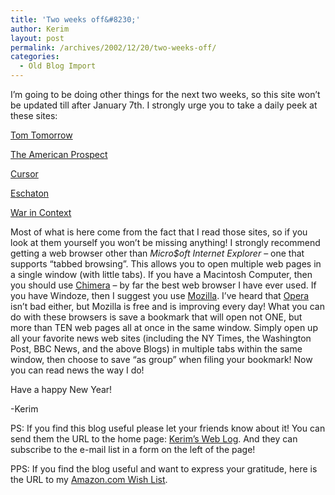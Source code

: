 ```yaml
---
title: 'Two weeks off&#8230;'
author: Kerim
layout: post
permalink: /archives/2002/12/20/two-weeks-off/
categories:
  - Old Blog Import
---
```

I&#8217;m going to be doing other things for the next two weeks, so this site won&#8217;t be updated till after January 7th. I strongly urge you to take a daily peek at these sites:

<a href="http://www.thismodernworld.com/" onclick="_gaq.push(['_trackEvent', 'outbound-article', 'http://www.thismodernworld.com/', 'Tom Tomorrow']);" >Tom Tomorrow</a>

<a href="http://www.prospect.org/weblog/" onclick="_gaq.push(['_trackEvent', 'outbound-article', 'http://www.prospect.org/weblog/', 'The American Prospect']);" >The American Prospect</a>

<a href="http://www.cursor.org/" onclick="_gaq.push(['_trackEvent', 'outbound-article', 'http://www.cursor.org/', 'Cursor']);" >Cursor</a>

<a href="http://atrios.blogspot.com/" onclick="_gaq.push(['_trackEvent', 'outbound-article', 'http://atrios.blogspot.com/', 'Eschaton']);" >Eschaton</a>

<a href="http://www.warincontext.org/" onclick="_gaq.push(['_trackEvent', 'outbound-article', 'http://www.warincontext.org/', 'War in Context']);" >War in Context</a>

Most of what is here come from the fact that I read those sites, so if you look at them yourself you won&#8217;t be missing anything! I strongly recommend getting a web browser other than *Micro$oft Internet Explorer* &#8211; one that supports &#8220;tabbed browsing&#8221;. This allows you to open multiple web pages in a single window (with little tabs). If you have a Macintosh Computer, then you should use <a href="http://www.mozilla.org/projects/chimera/" onclick="_gaq.push(['_trackEvent', 'outbound-article', 'http://www.mozilla.org/projects/chimera/', 'Chimera']);" >Chimera</a> &#8211; by far the best web browser I have ever used. If you have Windoze, then I suggest you use <a href="http://www.mozilla.org/" onclick="_gaq.push(['_trackEvent', 'outbound-article', 'http://www.mozilla.org/', 'Mozilla']);" >Mozilla</a>. I&#8217;ve heard that <a href="http://www.opera.com/" onclick="_gaq.push(['_trackEvent', 'outbound-article', 'http://www.opera.com/', 'Opera']);" >Opera</a> isn&#8217;t bad either, but Mozilla is free and is improving every day! What you can do with these browsers is save a bookmark that will open not ONE, but more than TEN web pages all at once in the same window. Simply open up all your favorite news web sites (including the NY Times, the Washington Post, BBC News, and the above Blogs) in multiple tabs within the same window, then choose to save &#8220;as group&#8221; when filing your bookmark! Now you can read news the way I do!

Have a happy New Year!

-Kerim

PS: If you find this blog useful please let your friends know about it! You can send them the URL to the home page: <a href="http://kerim.oxus.net/nucleus/" onclick="_gaq.push(['_trackEvent', 'outbound-article', 'http://kerim.oxus.net/nucleus/', 'Kerim&#8217;s Web Log']);" >Kerim&#8217;s Web Log</a>. And they can subscribe to the e-mail list in a form on the left of the page!

PPS: If you find the blog useful and want to express your gratitude, here is the URL to my <a href="http://www.amazon.com/o/registry/IO3ZIXG3592A" onclick="_gaq.push(['_trackEvent', 'outbound-article', 'http://www.amazon.com/o/registry/IO3ZIXG3592A', 'Amazon.com Wish List']);" >Amazon.com Wish List</a>.

